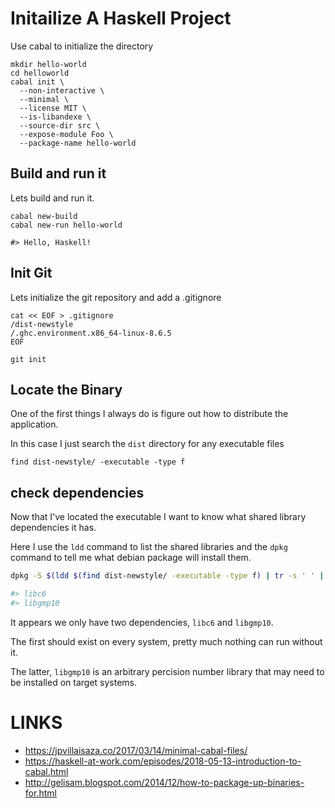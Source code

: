 # Initailize A Haskell Project

Use cabal to initialize the directory
```console
mkdir hello-world
cd helloworld
cabal init \
  --non-interactive \
  --minimal \
  --license MIT \
  --is-libandexe \
  --source-dir src \
  --expose-module Foo \
  --package-name hello-world
```

## Build and run it

Lets build and run it.
```
cabal new-build
cabal new-run hello-world

#> Hello, Haskell!
```

## Init Git

Lets initialize the git repository and add a .gitignore
```
cat << EOF > .gitignore
/dist-newstyle
/.ghc.environment.x86_64-linux-8.6.5
EOF

git init
```

## Locate the Binary

One of the first things I always do is figure out how to distribute the application.

In this case I just search the `dist` directory for any executable files
```console
find dist-newstyle/ -executable -type f
```

## check dependencies

Now that I've located the executable I want to know what shared library dependencies it has.

Here I use the `ldd` command to list the shared libraries and the `dpkg` command to tell me what debian package will install them.
```bash
dpkg -S $(ldd $(find dist-newstyle/ -executable -type f) | tr -s ' ' | cut -d ' ' -f 3) | cut -d ' ' -f 1 | sort | uniq | cut -d ':' -f 1

#> libc6
#> libgmp10
```

It appears we only have two dependencies, `libc6` and `libgmp10`.

The first should exist on every system, pretty much nothing can run without it.

The latter, `libgmp10` is an arbitrary percision number library that may need to be installed on target systems.


LINKS
=====

  * https://jpvillaisaza.co/2017/03/14/minimal-cabal-files/
  * https://haskell-at-work.com/episodes/2018-05-13-introduction-to-cabal.html
  * http://gelisam.blogspot.com/2014/12/how-to-package-up-binaries-for.html

